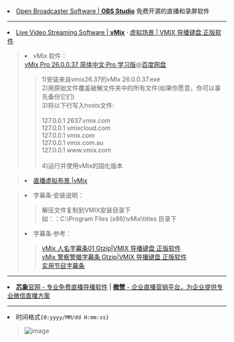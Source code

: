 <li><a href="https://obsproject.com/zh-cn/">Open Broadcaster Software | <strong>OBS Studio</strong></a> 免费开源的直播和录屏软件</li>
<hr>
<li><a href="https://www.vmix.com/">Live Video Streaming Software | <strong>vMix</strong></a> · <a href="https://www.vmix.com.cn/category/vmix-virtual-sets">虚拟场景 | VMIX 导播键盘 正版软件</a></li>
<blockquote><li>vMix 软件：</li>
  <a href="https://www.ittel.cn/archives/15073.html">vMix Pro 26.0.0.37 简体中文·Pro 学习版</a>@<a href="https://pan.baidu.com/s/1m2fros1GtLSsCYLJksA2qw?pwd=9thi" title="vMix Pro 26.0.0.37 简体中文Pro 学习版 (低调分享)">百度网盘</a>
  <blockquote>
1)安装来自vmix26.37的vMix 26.0.0.37.exe<br>
2)用原始文件覆盖破解文件夹中的所有文件(如果你愿意，你可以事先备份它们)<br>
3)将以下行写入hosts文件:<br>
<br>
127.0.0.1 2637.vmix.com<br>
127.0.0.1 vmixcloud.com<br>
127.0.0.1 vmix.com<br>
127.0.0.1 vmix.com.au<br>
127.0.0.1 www.vmix.com<br>
<br>
4)运行并使用vMix的固化版本
  </blockquote>
</blockquote>
<blockquote>
  <li><a href="https://www.vmix.com/purchase/virtual-sets.aspx">直播虚拟布景 |vMix</a></li>
</blockquote>
<blockquote><li>字幕条·安装说明：</li>
  <blockquote>解压文件复制到VMIX安装目录下<br>
如：：C:\Program Files (x86)\vMix\titles 目录下</blockquote>
<li>字幕条·参考：</li>
  <blockquote>
    <a href="https://www.vmix.com.cn/vmix-title-gt05.html">vMix 人名字幕条01 Gtzip|VMIX 导播键盘 正版软件</a><br>
    <a href="https://www.vmix.com.cn/vmix-title-gt06.html">vMix 警察警徽字幕条 Gtzip|VMIX 导播键盘 正版软件</a><br>
<a href="https://www.kaibo001.com/archives/261">实用节目字幕条</a>
    </blockquote>
</blockquote>
<hr>
<li><a href="https://www.sinsam.com/"><strong>芯象</strong>官网 - 专业免费直播导播软件</a> | <a href="https://www.vzan.com/"><strong>微赞</strong> - 企业直播营销平台，为企业提供专业微信直播方案</a></li>
<hr>
<li>时间格式<code>{0:yyyy/MM/dd H:mm:ss}</code></li>
<blockquote>

![image](https://user-images.githubusercontent.com/9572479/230552352-916f352d-1503-46ac-a492-9c670f55259d.png)

</blockquote>

